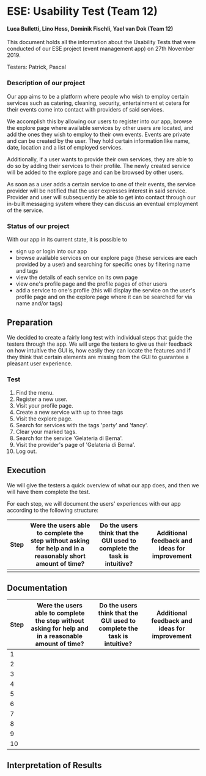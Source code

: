 # ESE: Usability Test (Team 12)

#### Luca Bulletti, Lino Hess, Dominik Fischli, Yael van Dok (Team 12)

This document holds all the information about the Usability Tests that were conducted of our ESE project (event management app) on 27th November 2019.

Testers: Patrick, Pascal

### Description of our project

Our app aims to be a platform where people who wish to employ certain services such as catering, cleaning, security, entertainment et cetera for their events come into contact with providers of said services.

We accomplish this by allowing our users to register into our app, browse the explore page where available services by other users are located, and add the ones they wish to employ to their own events. Events are private and can be created by the user. They hold certain information like name, date, location and a list of employed services. 

Additionally, if a user wants to provide their own services, they are able to do so by adding their services to their profile. The newly created service will be added to the explore page and can be browsed by other users.

As soon as a user adds a certain service to one of their events, the service provider will be notified that the user expresses interest in said service. Provider and user will subsequently be able to get into contact through our in-built messaging system where they can discuss an eventual employment of the service.

### Status of our project

With our app in its current state, it is possible to 

- sign up or login into our app
- browse available services on our explore page (these services are each provided by a user) and searching for specific ones by filtering name and tags
- view the details of each service on its own page
- view one's profile page and the profile pages of other users
- add a service to one's profile (this will display the service on the user's profile page and on the explore page where it can be searched for via name and/or tags)

## Preparation

We decided to create a fairly long test with individual steps that guide the testers through the app. We will urge the testers to give us their feedback on how intuitive the GUI is, how easily they can locate the features and if they think that certain elements are missing from the GUI to guarantee a pleasant user experience.

### Test
1. Find the menu.
2. Register a new user.
3. Visit your profile page.
4. Create a new service with up to three tags
5. Visit the explore page.
6. Search for services with the tags 'party' and 'fancy'.
7. Clear your marked tags.
8. Search for the service 'Gelateria di Berna'.
9. Visit the provider's page of 'Gelateria di Berna'.
10. Log out.

## Execution

We will give the testers a quick overview of what our app does, and then we will have them complete the test.

For each step, we will document the users' experiences with our app according to the following structure:

| **Step** | **Were the users able to complete the step without asking for help and in a reasonably short amount of time?** | **Do the users think that the GUI used to complete the task is intuitive?** | Additional feedback and ideas for improvement |
| -------- | ------------------------------------------------------------ | ------------------------------------------------------------ | --------------------------------------------- |
|          |                                                              |                                                              |                                               |

## Documentation

| **Step** | **Were the users able to complete the step without asking for help and in a reasonable amount of time?** | **Do the users think that the GUI used to complete the task is intuitive?** | Additional feedback and ideas for improvement |
| -------- | ------------------------------------------------------------ | ------------------------------------------------------------ | --------------------------------------------- |
| 1        |                                                              |                                                              |                                               |
| 2        |                                                              |                                                              |                                               |
| 3        |                                                              |                                                              |                                               |
| 4        |                                                              |                                                              |                                               |
| 5        |                                                              |                                                              |                                               |
| 6        |                                                              |                                                              |                                               |
| 7        |                                                              |                                                              |                                               |
| 8        |                                                              |                                                              |                                               |
| 9        |                                                              |                                                              |                                               |
| 10        |                                                              |                                                              |                                               |

## Interpretation of Results